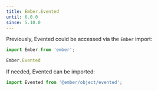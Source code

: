 ```yaml
---
title: Ember.Evented
until: 6.0.0
since: 5.10.0
---
```



Previously, Evented could be accessed via the `Ember` import:
```js
import Ember from 'ember';

Ember.Evented
```

 If needed, Evented can be imported:
```js
import Evented from '@ember/object/evented';
```
